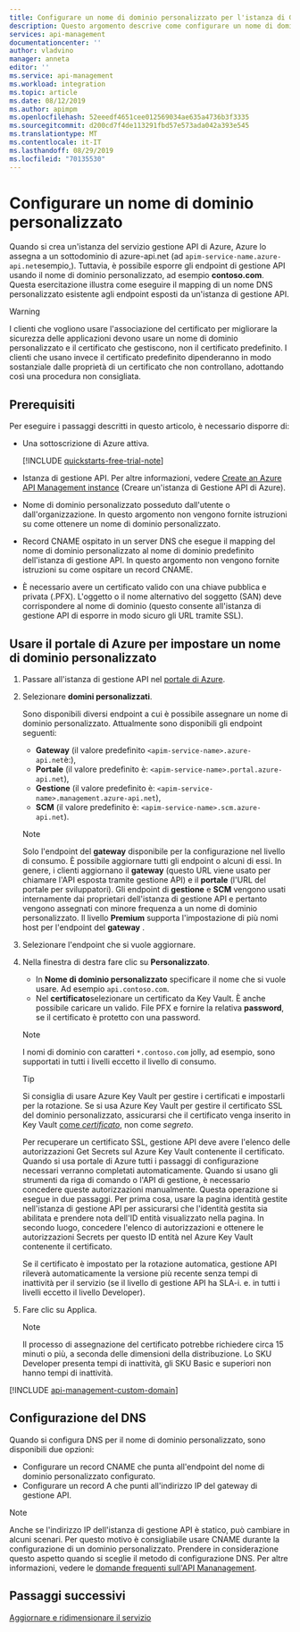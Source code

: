 ```yaml
---
title: Configurare un nome di dominio personalizzato per l'istanza di Gestione API di Azure | Microsoft Docs
description: Questo argomento descrive come configurare un nome di dominio personalizzato per l'istanza di Gestione API di Azure.
services: api-management
documentationcenter: ''
author: vladvino
manager: anneta
editor: ''
ms.service: api-management
ms.workload: integration
ms.topic: article
ms.date: 08/12/2019
ms.author: apimpm
ms.openlocfilehash: 52eeedf4651cee012569034ae635a4736b3f3335
ms.sourcegitcommit: d200cd7f4de113291fbd57e573ada042a393e545
ms.translationtype: MT
ms.contentlocale: it-IT
ms.lasthandoff: 08/29/2019
ms.locfileid: "70135530"
---
```

# <a name="configure-a-custom-domain-name"></a>Configurare un nome di dominio personalizzato

Quando si crea un'istanza del servizio gestione API di Azure, Azure lo assegna a un sottodominio di azure-api.net (ad `apim-service-name.azure-api.net`esempio,). Tuttavia, è possibile esporre gli endpoint di gestione API usando il nome di dominio personalizzato, ad esempio **contoso.com**. Questa esercitazione illustra come eseguire il mapping di un nome DNS personalizzato esistente agli endpoint esposti da un'istanza di gestione API.

> [!WARNING]
> I clienti che vogliono usare l'associazione del certificato per migliorare la sicurezza delle applicazioni devono usare un nome di dominio personalizzato e il certificato che gestiscono, non il certificato predefinito. I clienti che usano invece il certificato predefinito dipenderanno in modo sostanziale dalle proprietà di un certificato che non controllano, adottando così una procedura non consigliata.

## <a name="prerequisites"></a>Prerequisiti

Per eseguire i passaggi descritti in questo articolo, è necessario disporre di:

-   Una sottoscrizione di Azure attiva.

    [!INCLUDE [quickstarts-free-trial-note](../../includes/quickstarts-free-trial-note.md)]

-   Istanza di gestione API. Per altre informazioni, vedere [Create an Azure API Management instance](get-started-create-service-instance.md) (Creare un'istanza di Gestione API di Azure).
-   Nome di dominio personalizzato posseduto dall'utente o dall'organizzazione. In questo argomento non vengono fornite istruzioni su come ottenere un nome di dominio personalizzato.
-   Record CNAME ospitato in un server DNS che esegue il mapping del nome di dominio personalizzato al nome di dominio predefinito dell'istanza di gestione API. In questo argomento non vengono fornite istruzioni su come ospitare un record CNAME.
-   È necessario avere un certificato valido con una chiave pubblica e privata (.PFX). L'oggetto o il nome alternativo del soggetto (SAN) deve corrispondere al nome di dominio (questo consente all'istanza di gestione API di esporre in modo sicuro gli URL tramite SSL).

## <a name="use-the-azure-portal-to-set-a-custom-domain-name"></a>Usare il portale di Azure per impostare un nome di dominio personalizzato

1. Passare all'istanza di gestione API nel [portale di Azure](https://portal.azure.com/).
1. Selezionare **domini personalizzati**.

    Sono disponibili diversi endpoint a cui è possibile assegnare un nome di dominio personalizzato. Attualmente sono disponibili gli endpoint seguenti:

    - **Gateway** (il valore predefinito `<apim-service-name>.azure-api.net`è:),
    - **Portale** (il valore predefinito è: `<apim-service-name>.portal.azure-api.net`),
    - **Gestione** (il valore predefinito è: `<apim-service-name>.management.azure-api.net`),
    - **SCM** (il valore predefinito è: `<apim-service-name>.scm.azure-api.net`).

    > [!NOTE]
    > Solo l'endpoint del **gateway** disponibile per la configurazione nel livello di consumo.
    > È possibile aggiornare tutti gli endpoint o alcuni di essi. In genere, i clienti aggiornano il **gateway** (questo URL viene usato per chiamare l'API esposta tramite gestione API) e il **portale** (l'URL del portale per sviluppatori).
    > Gli endpoint di **gestione** e **SCM** vengono usati internamente dai proprietari dell'istanza di gestione API e pertanto vengono assegnati con minore frequenza a un nome di dominio personalizzato.
    > Il livello **Premium** supporta l'impostazione di più nomi host per l'endpoint del **gateway** .

1. Selezionare l'endpoint che si vuole aggiornare.
1. Nella finestra di destra fare clic su **Personalizzato**.

    - In **Nome di dominio personalizzato** specificare il nome che si vuole usare. Ad esempio `api.contoso.com`.
    - Nel **certificato**selezionare un certificato da Key Vault. È anche possibile caricare un valido. File PFX e fornire la relativa **password**, se il certificato è protetto con una password.

    > [!NOTE]
    > I nomi di dominio con caratteri `*.contoso.com` jolly, ad esempio, sono supportati in tutti i livelli eccetto il livello di consumo.

    > [!TIP]
    > Si consiglia di usare Azure Key Vault per gestire i certificati e impostarli per la rotazione.
    > Se si usa Azure Key Vault per gestire il certificato SSL del dominio personalizzato, assicurarsi che il certificato venga inserito in Key Vault [come _certificato_](https://docs.microsoft.com/rest/api/keyvault/CreateCertificate/CreateCertificate), non come _segreto_.
    >
    > Per recuperare un certificato SSL, gestione API deve avere l'elenco delle autorizzazioni Get Secrets sul Azure Key Vault contenente il certificato. Quando si usa portale di Azure tutti i passaggi di configurazione necessari verranno completati automaticamente. Quando si usano gli strumenti da riga di comando o l'API di gestione, è necessario concedere queste autorizzazioni manualmente. Questa operazione si esegue in due passaggi. Per prima cosa, usare la pagina identità gestite nell'istanza di gestione API per assicurarsi che l'identità gestita sia abilitata e prendere nota dell'ID entità visualizzato nella pagina. In secondo luogo, concedere l'elenco di autorizzazioni e ottenere le autorizzazioni Secrets per questo ID entità nel Azure Key Vault contenente il certificato.
    >
    > Se il certificato è impostato per la rotazione automatica, gestione API rileverà automaticamente la versione più recente senza tempi di inattività per il servizio (se il livello di gestione API ha SLA-i. e. in tutti i livelli eccetto il livello Developer).

1. Fare clic su Applica.

    > [!NOTE]
    > Il processo di assegnazione del certificato potrebbe richiedere circa 15 minuti o più, a seconda delle dimensioni della distribuzione. Lo SKU Developer presenta tempi di inattività, gli SKU Basic e superiori non hanno tempi di inattività.

[!INCLUDE [api-management-custom-domain](../../includes/api-management-custom-domain.md)]

## <a name="dns-configuration"></a>Configurazione del DNS

Quando si configura DNS per il nome di dominio personalizzato, sono disponibili due opzioni:

-   Configurare un record CNAME che punta all'endpoint del nome di dominio personalizzato configurato.
-   Configurare un record A che punti all'indirizzo IP del gateway di gestione API.

> [!NOTE]
> Anche se l'indirizzo IP dell'istanza di gestione API è statico, può cambiare in alcuni scenari. Per questo motivo è consigliabile usare CNAME durante la configurazione di un dominio personalizzato. Prendere in considerazione questo aspetto quando si sceglie il metodo di configurazione DNS. Per altre informazioni, vedere le [domande frequenti sull'API Mananagement](api-management-faq.md#how-can-i-secure-the-connection-between-the-api-management-gateway-and-my-back-end-services).

## <a name="next-steps"></a>Passaggi successivi

[Aggiornare e ridimensionare il servizio](upgrade-and-scale.md)
